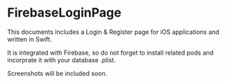 # FirebaseLoginPage
This documents includes a Login & Register page for iOS applications and written in Swift. 

It is integrated with Firebase, so do not forget to install related pods and incorprate it with your database .plist.

Screenshots will be included soon.



